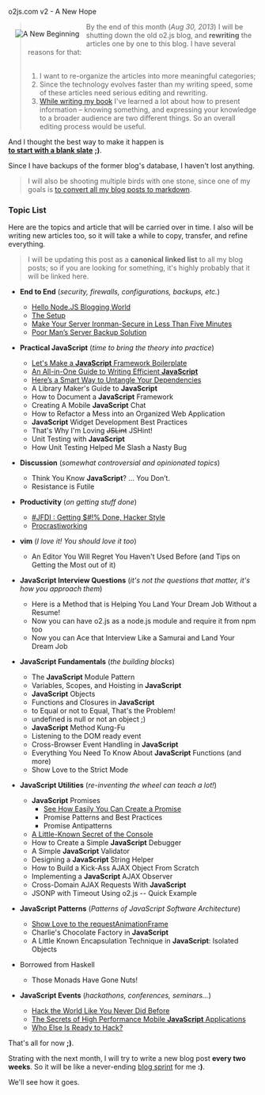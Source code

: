 o2js.com v2 - A New Hope



<img src="/assets/new-beginning.jpg" style="float:left;margin:1em" title="A New Beginning" />

> By the end of this month (*Aug 30, 2013*) I will be shutting down the old o2.js blog, and **rewriting** 
> the articles one by one to this blog. I have several reasons for that:<br>
> <br>
> 1. I want to re-organize the articles into more meaningful categories;<br>
> 2. Since the technology evolves faster than my writing speed, some of these articles need
> serious editing and rewriting.<br>
> 3. [While writing my book][jsiq] I've learned a
> lot about how to present information – knowing something, and expressing your knowledge to a broader audience are two different things. So an overall editing process
> would be useful.<br>

And I thought the best way to make it happen is<br> 
**[to start with a blank slate][tabula-rasa]** **;)**.

Since I have backups of the former blog's database, I haven't lost anything.

> I will also be shooting multiple birds with one stone, since one of my goals is [to convert all my blog posts to markdown][markdown].

[tabula-rasa]: http://en.wikipedia.org/wiki/Tabula_rasa
[jsiq]: http://o2js.com/interview-questions/
[markdown]: http://o2js.com/hello-node-js-blogging-world

<h3 id="topic-list">Topic List</h3>

Here are the topics and article that will be carried over in time. 
I also will be writing new articles too, so it will take a while to copy, transfer, and refine everything.

> I will be updating this post as a **canonical linked list** to all my blog posts; so if you are looking for something, it's highly probably that it will be linked here.

* **End to End** (*security, firewalls, configurations, backups, etc.*)
	* [Hello Node.JS Blogging World](http://o2js.com/hello-node-js-blogging-world)
	* [The Setup](http://o2js.com/the-setup)
	* [Make Your Server Ironman-Secure in Less Than Five Minutes](http://o2js.com/make-your-server-ironman-secure-in-less-than-five-minutes)
	* [Poor Man’s Server Backup Solution](http://o2js.com/poor-mans-server-backup-solution)

* **Practical JavaScript** (*time to bring the theory into practice*)
	* [Let's Make a **JavaScript** Framework Boilerplate](http://o2js.com/lets-make-a-javascript-framework-boilerplate)
	* [An All-in-One Guide to Writing Efficient **JavaScript**](http://o2js.com/an-all-in-one-guide-to-writing-efficient-javascript)
	* [Here’s a Smart Way to Untangle Your Dependencies](http://o2js.com/heres-a-smart-way-to-untangle-your-dependencies)
	* A Library Maker's Guide to **JavaScript**
	* How to Document a **JavaScript** Framework
	* Creating A Mobile **JavaScript** Chat
	* How to Refactor a Mess into an Organized Web Application
	* **JavaScript** Widget Development Best Practices
	* That's Why I'm Loving <strike>JSLint</strike> JSHint!
	* Unit Testing with **JavaScript**
	* How Unit Testing Helped Me Slash a Nasty Bug
* **Discussion** (*somewhat controversial and opinionated topics*)
	* Think You Know **JavaScript**? ... You Don’t. 
	* Resistance is Futile
	
* **Productivity** (*on getting stuff done*)
	* [\#JFDI : Getting $\#!% Done, Hacker Style](http://o2js.com/jfdi-a-hackers-way-to-get-stuff-done)
	* [Procrastiworking](http://o2js.com/procrastiworking)

* **vim** (*I love it! You should love it too*)
	* An Editor You Will Regret You Haven't Used Before (and Tips on Getting the Most out of it)

* **JavaScript Interview Questions** (*it's not the questions that matter, it's how you approach them*)
	* Here is a Method that is Helping You Land Your Dream Job Without a Resume!
	* Now you can have o2.js as a node.js module and require it from npm too
	* Now you can Ace that Interview Like a Samurai and Land Your Dream Job

* **JavaScript Fundamentals** (*the building blocks*)
	* The **JavaScript** Module Pattern
	* Variables, Scopes, and Hoisting in **JavaScript**
	* **JavaScript** Objects
	* Functions and Closures in **JavaScript**
	* to Equal or not to Equal, That's the Problem!
	* undefined is null or not an object ;)
	* **JavaScript** Method Kung-Fu
	* Listening to the DOM ready event
	* Cross-Browser Event Handling in **JavaScript**
	* Everything You Need To Know About **JavaScript** Functions (and more)
	* Show Love to the Strict Mode

* **JavaScript Utilities** (*re-inventing the wheel can teach a lot!*)
	* **JavaScript** Promises
		* [See How Easily You Can Create a Promise](http://o2js.com/see-how-easily-you-can-create-a-promise)
		* Promise Patterns and Best Practices
		* Promise Antipatterns
	* [A Little-Known Secret of the Console](http://o2js.com:8000/a-little-known-secret-of-the-console)
	* How to Create a Simple **JavaScript** Debugger
	* A Simple **JavaScript** Validator
	* Designing a **JavaScript** String Helper
	* How to Build a Kick-Ass AJAX Object From Scratch
	* Implementing a **JavaScript** AJAX Observer
	* Cross-Domain AJAX Requests With **JavaScript**
	* JSONP with Timeout Using o2.js -- Quick Example

* **JavaScript Patterns** (*Patterns of JavaScript Software Architecture*)
	* [Show Love to the requestAnimationFrame](http://o2js.com/show-love-to-requestanimationframe)
	* Charlie's Chocolate Factory in **JavaScript**
	* A Little Known Encapsulation Technique in **JavaScript**: Isolated Objects

* Borrowed from Haskell
	* Those Monads Have Gone Nuts!

* **JavaScript Events** (*hackathons, conferences, seminars…*)
	* [Hack the World Like You Never Did Before](http://o2js.com/hack-the-world-like-you-never-did-before)
	* [The Secrets of High Performance Mobile **JavaScript** Applications](http://o2js.com/the-secrets-of-high-performance-mobile-javascript-applications)
	* [Who Else Is Ready to Hack?](http://o2js.com/are-you-ready-to-hack)

That's all for now **;)**.

Strating with the next month, I will try to write a new blog post **every two weeks**. So it will be like a never-ending [blog sprint][scrum] for me **:)**.

We'll see how it goes.

[scrum]: http://en.wikipedia.org/wiki/Scrum_(software_development) 